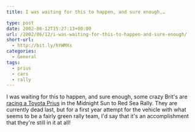 ```yaml
---
title: I was waiting for this to happen, and sure enough,…

type: post
date: 2002-06-12T15:27:13+00:00
url: /2002/06/12/i-was-waiting-for-this-to-happen-and-sure-enough/
short-url:
  - http://bit.ly/hYWMXs
categories:
  - General
tags:
  - prius
  - cars
  - rally
---
```

I was waiting for this to happen, and sure enough, some crazy Brit's are <a href="http://www.thankstotracker.com/midnightsun/index.htm">racing a Toyota Prius</a> in the Midnight Sun to Red Sea Rally. They are currently dead last, but for a first year attempt for the vehicle with what seems to be a fairly green rally team, I'd say that it's an accomplishment that they're still in it at all!